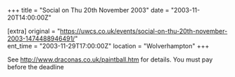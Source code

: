 +++
title = "Social on Thu 20th November 2003"
date = "2003-11-20T14:00:00Z"

[extra]
original = "https://uwcs.co.uk/events/social-on-thu-20th-november-2003-1474488946491/"    
ent_time = "2003-11-29T17:00:00Z"
location = "Wolverhampton"
+++

See http://www.draconas.co.uk/paintball.htm for details. You must pay before the deadline

